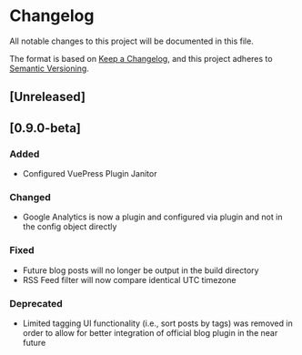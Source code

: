# Changelog
All notable changes to this project will be documented in this file.

The format is based on [Keep a Changelog](https://keepachangelog.com/en/1.0.0/),
and this project adheres to [Semantic Versioning](https://semver.org/spec/v2.0.0.html).

## [Unreleased]

## [0.9.0-beta]
### Added
- Configured VuePress Plugin Janitor

### Changed
- Google Analytics is now a plugin and configured via plugin and not in the config object directly

### Fixed
- Future blog posts will no longer be output in the build directory
- RSS Feed filter will now compare identical UTC timezone

### Deprecated
- Limited tagging UI functionality (i.e., sort posts by tags) was removed in order to allow for better integration of official blog plugin in the near future